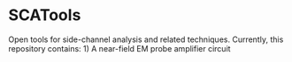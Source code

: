SCATools
========

Open tools for side-channel analysis and related techniques. Currently, this repository contains: 1) A near-field EM probe amplifier circuit
